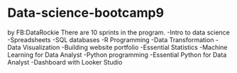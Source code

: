 # Data-science-bootcamp9
by FB:DataRockie 
There are 10 sprints in the program.
  -Intro to data science
  -Spreadsheets
  -SQL databases
  -R Programming
  -Data Transformation
  -Data Visualization
  -Building website portfolio
  -Essential Statistics
  -Machine Learning for Data Analyst
  -Python programming
  -Essential Python for Data Analyst
  -Dashboard with Looker Studio
